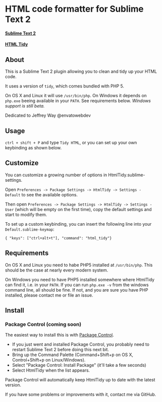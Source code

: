 # HTML code formatter for Sublime Text 2
#### [Sublime Text 2](http://www.sublimetext.com/2)
#### [HTML Tidy](http://tidy.sourceforge.net/)

## About
This is a Sublime Text 2 plugin allowing you to clean and tidy up your HTML code. 

It uses a version of `tidy`, which comes bundled with PHP 5.

On OS X and Linux it will use `/usr/bin/php`. On Windows it depends on `php.exe` beeing available in your `PATH`. See requirements below. *Windows support is still beta.*

Dedicated to Jeffrey Way @envatowebdev

## Usage
`ctrl + shift + P` and type `Tidy HTML`, or you can set up your own keybinding as shown below.

## Customize
You can customize a growing number of options in HtmlTidy.sublime-settings.

Open `Preferences -> Package Settings -> HtmlTidy -> Settings - Default` to see the available options.

Then open `Preferences -> Package Settings -> HtmlTidy -> Settings - User` (which will be empty on the first time), copy the default settings and start to modify them.

To set up a custom keybinding, you can insert the following line into your `Default.sublime-keymap`:

`{ "keys": ["ctrl+alt+t"], "command": "html_tidy"}`

## Requirements

On OS X and Linux you need to habe PHP5 installed at `/usr/bin/php`. This should be the case at nearly every modern system.

On Windows you need to have PHP5 installed somewhere where HtmlTidy can find it, i.e. in your `PATH`. If you can run `php.exe -v` from the windows command line, all should be fine. If not, and you are sure you have PHP installed, please contact me or file an issue.

## Install

### Package Control (coming soon)

The easiest way to install this is with [Package Control](http://wbond.net/sublime\_packages/package\_control).

 * If you just went and installed Package Control, you probably need to restart Sublime Text 2 before doing this next bit.
 * Bring up the Command Palette (Command+Shift+p on OS X, Control+Shift+p on Linux/Windows).
 * Select "Package Control: Install Package" (it'll take a few seconds)
 * Select HtmlTidy when the list appears.

Package Control will automatically keep HtmlTidy up to date with the latest version.

If you have some problems or improvements with it, contact me via GitHub.
